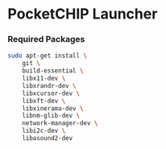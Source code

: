 # PocketCHIP Launcher

### Required Packages

```sh
sudo apt-get install \
    git \
    build-essential \
    libx11-dev \
    libxrandr-dev \
    libxcursor-dev \
    libxft-dev \
    libxinerama-dev \
    libnm-glib-dev \
    network-manager-dev \
    libi2c-dev \
    libasound2-dev 
```
